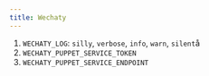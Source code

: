 ```yaml
---
title: Wechaty
---
```


1. `WECHATY_LOG`: `silly`, `verbose`, `info`, `warn`, `silent`å
1. `WECHATY_PUPPET_SERVICE_TOKEN`
1. `WECHATY_PUPPET_SERVICE_ENDPOINT`
